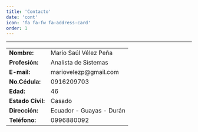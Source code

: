 ```yaml
---
title: 'Contacto'
date: 'cont'
icon: 'fa fa-fw fa-address-card'
order: 1
---
```

** **
<table>
    <tr>
        <td><b>Nombre:</b></td>
        <td>Mario Saúl Vélez Peña</td>    
    </tr>
    <tr>
        <td><b>Profesión:</b></td>
        <td>Analista de Sistemas</td>
    </tr>    
    <tr>
        <td><b>E-mail:</b></td>
        <td>mariovelezp@gmail.com</td>        
    </tr> 
    <tr>   
        <td><b>No.Cédula:</b></td>
        <td>0916209703</td>    
    </tr> 
    <tr> 
        <td><b>Edad:</b></td>
        <td>46</td>
    </tr>
    <tr>
        <td><b>Estado Civil:</b></td>
        <td>Casado</td>
    </tr>    
    <tr>
        <td><b>Dirección:</b></td>
        <td>Ecuador - Guayas - Durán</td>    
    </tr>    
    <tr>
        <td><b>Teléfono:</b></td>
        <td>0996880092</td>
    </tr>
</table>